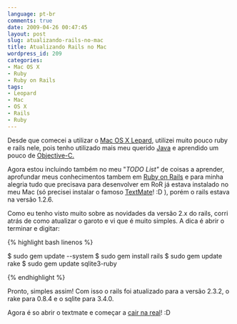 ```yaml
---
language: pt-br
comments: true
date: 2009-04-26 00:47:45
layout: post
slug: atualizando-rails-no-mac
title: Atualizando Rails no Mac
wordpress_id: 209
categories:
- Mac OS X
- Ruby
- Ruby on Rails
tags:
- Leopard
- Mac
- OS X
- Rails
- Ruby
---
```


Desde que comecei a utilizar o [Mac OS X Lepard](http://www.apple.com/macosx/), utilizei muito pouco ruby e rails nele, pois tenho utilizado mais meu querido [Java](http://www.java.com/pt_BR/) e aprendido um pouco de [Objective-C.](http://pt.wikipedia.org/wiki/Objective-C)

Agora estou incluindo também no meu "_TODO List"_ de coisas a aprender, aprofundar meus conhecimentos tambem em [Ruby on Rails](http://rubyonrails.org/) e para minha alegria tudo que precisava para desenvolver em RoR já estava instalado no meu Mac (só precisei instalar o famoso [TextMate](http://macromates.com/)! :D ), porém o rails estava na versão 1.2.6.

Como eu tenho visto muito sobre as novidades da versão 2.x do rails, corri atrás de como atualizar o garoto e vi que é muito simples. A dica é abrir o terminar e digitar:

{% highlight bash linenos %}

$ sudo gem update --system
$ sudo gem install rails
$ sudo gem update rake
$ sudo gem update sqlite3-ruby

{% endhighlight %}

Pronto, simples assim! Com isso o rails foi atualizado para a versão 2.3.2, o rake para 0.8.4 e o sqlite para 3.4.0.

Agora é so abrir o textmate e começar a [cair na real](http://gettingreal.37signals.com/)! :D